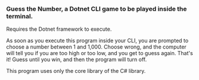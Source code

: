 ### Guess the Number, a Dotnet CLI game to be played inside the terminal. 

Requires the Dotnet framework to execute.

As soon as you execute this program inside your CLI, you are prompted to choose a number between 1 and 1,000. 
Choose wrong, and the computer will tell you if you are too high or too low, and you get to guess again.
That's it! Guess until you win, and then the program will turn off. 

This program uses only the core library of the C# library. 
